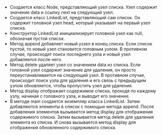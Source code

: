 - Создается класс Node, представляющий узел списка. Узел содержит значение data и ссылку next на следующий узел.
- Создается класс LinkedList, представляющий сам список. Он содержит головной узел head, который указывает на первый узел списка.
- Конструктор LinkedList инициализирует головной узел как null, обозначая пустой список.
- Метод append добавляет новый уззел в конец списка. Если список пустой, то новый узел становится головным узлом. В противном случае, происходит поиск последнего узла и новый узел добавляется после него.
- Метод delete удаляет узел со значением data из списка. Если головной узел содержит значение для удаления, он просто переустанавливается на следующий узел. В противном случае, происходит поиск узла для удаления и его связь с предыдущим узлом обновляется, чтобы пропустить узел для удаления.
- Метод display отображает содержимое списка, проходя по каждому узлу, начиная с головного узла, и выводит его значение.
- В методе main создается экземпляр класса LinkedList. Затем добавляются элементы в список с помощью метода append. После добавления элементов вызывается метод display для отображения содержимого списка. Затем вызывается метод delete для удаления элемента из списка. И снова вызывается метод display для отображения обновленного содержимого списка.